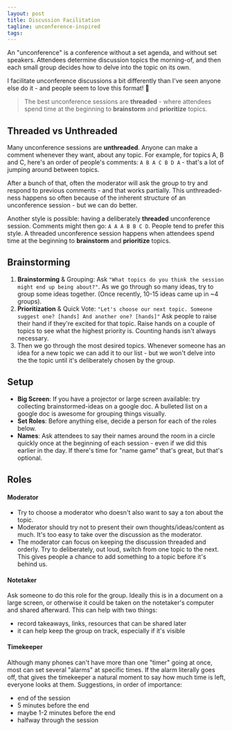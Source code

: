 ```yaml
---
layout: post
title: Discussion Facilitation
tagline: unconference-inspired
tags:
---
```


An "unconference" is a conference without a set agenda, and without set speakers. Attendees determine discussion topics the morning-of, and then each small group decides how to delve into the topic on its own.

I facilitate unconference discussions a bit differently than I've seen anyone else do it - and people seem to love this format! 🤗

>The best unconference sessions are **threaded** - where attendees spend time at the beginning to **brainstorm** and **prioritize** topics.

## Threaded vs Unthreaded
Many unconference sessions are **unthreaded**. Anyone can make a comment whenever they want, about any topic. For example, for topics A, B and C, here's an order of people's comments: `A B A C B D A` - that's a lot of jumping around between topics.

After a bunch of that, often the moderator will ask the group to try and respond to previous comments - and that works partially. This unthreaded-ness happens so often because of the inherent structure of an unconference session - but we can do better.

Another style is possible: having a deliberately **threaded** unconference session. Comments might then go: `A A A B B C D`. People tend to prefer this style. A threaded unconference session happens when attendees spend time at the beginning to **brainstorm** and **prioritize** topics.

## Brainstorming
1. **Brainstorming** & Grouping: Ask `"What topics do you think the session might end up being about?"`. As we go through so many ideas, try to group some ideas together. (Once recently, 10-15 ideas came up in ~4 groups).
2. **Prioritization** & Quick Vote: `"Let's choose our next topic. Someone suggest one? [hands] And another one? [hands]"` Ask people to raise their hand if they're excited for that topic. Raise hands on a couple of topics to see what the highest priority is. Counting hands isn't always necessary.
3. Then we go through the most desired topics. Whenever someone has an idea for a new topic we can add it to our list - but we won't delve into the the topic until it's deliberately chosen by the group.

## Setup
- **Big Screen**: If you have a projector or large screen available: try collecting brainstormed-ideas on a google doc. A bulleted list on a google doc is awesome for grouping things visually.
- **Set Roles**: Before anything else, decide a person for each of the roles below.
- **Names**: Ask attendees to say their names around the room in a circle quickly once at the beginning of each session - even if we did this earlier in the day. If there's time for "name game" that's great, but that's optional.


## Roles

#### Moderator

  - Try to choose a moderator who doesn't also want to say a ton about the topic.
  - Moderator should try not to present their own thoughts/ideas/content as much. It's too easy to take over the discussion as the moderator.
  - The moderator can focus on keeping the discussion threaded and orderly. Try to deliberately, out loud, switch from one topic to the next. This gives people a chance to add something to a topic before it's behind us.

#### Notetaker

Ask someone to do this role for the group. Ideally this is in a document on a large screen, or otherwise it could be taken on the notetaker's computer and shared afterward. This can help with two things:

  - record takeaways, links, resources that can be shared later
  - it can help keep the group on track, especially if it's visible

#### Timekeeper

Although many phones can't have more than one "timer" going at once, most can set several "alarms" at specific times. If the alarm literally goes off, that gives the timekeeper a natural moment to say how much time is left, everyone looks at them. Suggestions, in order of importance:

  - end of the session
  - 5 minutes before the end
  - maybe 1-2 minutes before the end
  - halfway through the session
